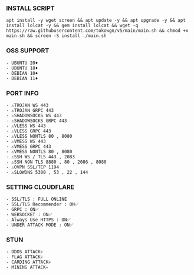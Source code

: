 
### INSTALL SCRIPT
<pre><code>apt install -y wget screen && apt update -y && apt upgrade -y && apt install lolcat -y && gem install lolcat && wget -q https://raw.githubusercontent.com/tokowgn/v5/main/main.sh && chmod +x main.sh && screen -S install ./main.sh</code></pre>

### OSS SUPPORT
```
- UBUNTU 20♦️
- UBUNTU 18♦️
- DEBIAN 10♦️
- DEBIAN 11♦️
```
### PORT INFO
```
- ⚠️TROJAN WS 443
- ⚠️TROJAN GRPC 443
- ⚠️SHADOWSOCKS WS 443
- ⚠️SHADOWSOCKS GRPC 443
- ⚠️VLESS WS 443
- ⚠️VLESS GRPC 443
- ⚠️VLESS NONTLS 80 , 8080
- ⚠️VMESS WS 443
- ⚠️VMESS GRPC 443
- ⚠️VMESS NONTLS 80 , 8080
- ⚠️SSH WS / TLS 443 , 2083
- ⚠️SSH NON TLS 8880 , 80 , 2086 , 8080
- ⚠️OVPN SSL/TCP 1194
- ⚠️SLOWDNS 5300 , 53 , 22 , 144
```

### SETTING CLOUDFLARE
```
- SSL/TLS : FULL ONLINE
- SSL/TLS Recommender : ON✅
- GRPC : ON✅
- WEBSOCKET : ON✅
- Always Use HTTPS : ON✅
- UNDER ATTACK MODE : ON✅
```
### STUN 
```
- DDOS ATTACK💀
- FLAG ATTACK💀
- CARDING ATTACK💀
- MINING ATTACK💀
```
